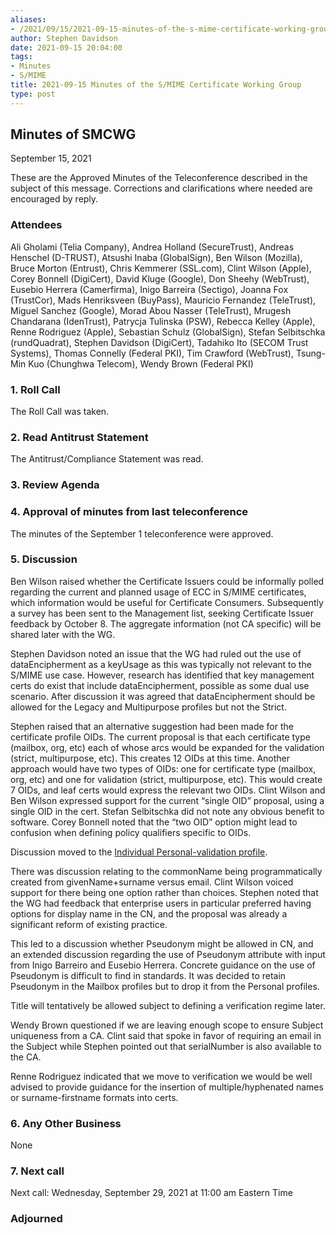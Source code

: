 ```yaml
---
aliases:
- /2021/09/15/2021-09-15-minutes-of-the-s-mime-certificate-working-group/
author: Stephen Davidson
date: 2021-09-15 20:04:00
tags:
- Minutes
- S/MIME
title: 2021-09-15 Minutes of the S/MIME Certificate Working Group
type: post
---
```


## Minutes of SMCWG

September 15, 2021

These are the Approved Minutes of the Teleconference described in the subject of this message. Corrections and clarifications where needed are encouraged by reply.

### Attendees

Ali Gholami (Telia Company), Andrea Holland (SecureTrust), Andreas Henschel (D-TRUST), Atsushi Inaba (GlobalSign), Ben Wilson (Mozilla), Bruce Morton (Entrust), Chris Kemmerer (SSL.com), Clint Wilson (Apple), Corey Bonnell (DigiCert), David Kluge (Google), Don Sheehy (WebTrust), Eusebio Herrera (Camerfirma), Inigo Barreira (Sectigo), Joanna Fox (TrustCor), Mads Henriksveen (BuyPass), Mauricio Fernandez (TeleTrust), Miguel Sanchez (Google), Morad Abou Nasser (TeleTrust), Mrugesh Chandarana (IdenTrust), Patrycja Tulinska (PSW), Rebecca Kelley (Apple), Renne Rodriguez (Apple), Sebastian Schulz (GlobalSign), Stefan Selbitschka (rundQuadrat), Stephen Davidson (DigiCert), Tadahiko Ito (SECOM Trust Systems), Thomas Connelly (Federal PKI), Tim Crawford (WebTrust), Tsung-Min Kuo (Chunghwa Telecom), Wendy Brown (Federal PKI)

### 1. Roll Call

The Roll Call was taken.

### 2. Read Antitrust Statement

The Antitrust/Compliance Statement was read.

### 3. Review Agenda

### 4. Approval of minutes from last teleconference

The minutes of the September 1 teleconference were approved.

### 5. Discussion

Ben Wilson raised whether the Certificate Issuers could be informally polled regarding the current and planned usage of ECC in S/MIME certificates, which information would be useful for Certificate Consumers. Subsequently a survey has been sent to the Management list, seeking Certificate Issuer feedback by October 8. The aggregate information (not CA specific) will be shared later with the WG.

Stephen Davidson noted an issue that the WG had ruled out the use of dataEncipherment as a keyUsage as this was typically not relevant to the S/MIME use case. However, research has identified that key management certs do exist that include dataEncipherment, possible as some dual use scenario. After discussion it was agreed that dataEncipherment should be allowed for the Legacy and Multipurpose profiles but not the Strict.

Stephen raised that an alternative suggestion had been made for the certificate profile OIDs. The current proposal is that each certificate type (mailbox, org, etc) each of whose arcs would be expanded for the validation (strict, multipurpose, etc). This creates 12 OIDs at this time. Another approach would have two types of OIDs: one for certificate type (mailbox, org, etc) and one for validation (strict, multipurpose, etc). This would create 7 OIDs, and leaf certs would express the relevant two OIDs. Clint Wilson and Ben Wilson expressed support for the current “single OID” proposal, using a single OID in the cert. Stefan Selbitschka did not note any obvious benefit to software. Corey Bonnell noted that the “two OID” option might lead to confusion when defining policy qualifiers specific to OIDs.

Discussion moved to the [Individual Personal-validation profile](https://docs.google.com/spreadsheets/d/1gEq-o4jU1FWvKBeMoncfmhAUemAgGuvVRSLQb7PedLU/edit#gid=0).

There was discussion relating to the commonName being programmatically created from givenName+surname versus email. Clint Wilson voiced support for there being one option rather than choices. Stephen noted that the WG had feedback that enterprise users in particular preferred having options for display name in the CN, and the proposal was already a significant reform of existing practice.

This led to a discussion whether Pseudonym might be allowed in CN, and an extended discussion regarding the use of Pseudonym attribute with input from Inigo Barreiro and Eusebio Herrera. Concrete guidance on the use of Pseudonym is difficult to find in standards. It was decided to retain Pseudonym in the Mailbox profiles but to drop it from the Personal profiles.

Title will tentatively be allowed subject to defining a verification regime later.

Wendy Brown questioned if we are leaving enough scope to ensure Subject uniqueness from a CA. Clint said that spoke in favor of requiring an email in the Subject while Stephen pointed out that serialNumber is also available to the CA.

Renne Rodriguez indicated that we move to verification we would be well advised to provide guidance for the insertion of multiple/hyphenated names or surname-firstname formats into certs.

### 6. Any Other Business

None

### 7. Next call

Next call: Wednesday, September 29, 2021 at 11:00 am Eastern Time

### Adjourned